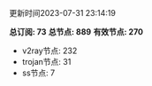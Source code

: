 更新时间2023-07-31 23:14:19

**总订阅: 73**
**总节点: 889**
**有效节点: 270**
- v2ray节点: 232
- trojan节点: 31
- ss节点: 7
